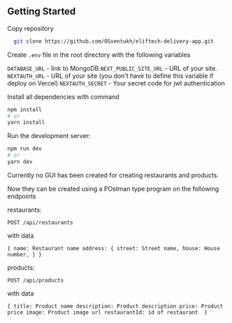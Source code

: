 ## Getting Started
Copy repository

```bash
  git clone https://github.com/OSventukh/eliftech-delivery-app.git
```

Create `.env` file in the root directory with the following variables

`DATABASE_URL` - link to MongoDB 
`NEXT_PUBLIC_SITE_URL` - URL of your site.
`NEXTAUTH_URL` - URL of your site (you don't have to define this variable if deploy on Vercel)
`NEXTAUTH_SECRET` - Your secret code for jwt authentication

Install all dependencies with command

```bash
npm install
# or
yarn install
```

Run the development server:

```bash
npm run dev
# or
yarn dev
```

Currently no GUI has been created for creating restaurants and products.

Now they can be created using a POstman type program on the following endpoints

restaurants:

`POST /api/restaurants`

with data 

  `{
    name: Restaurant name
    address: {
      street: Street name,
      house: House number,
    }
  }`

products:

`POST /api/products`

with data 

  `{
    title: Product name
    description: Product description
    price: Product price
    image: Product image url
    restaurantId: id of restaurant 
  }`

